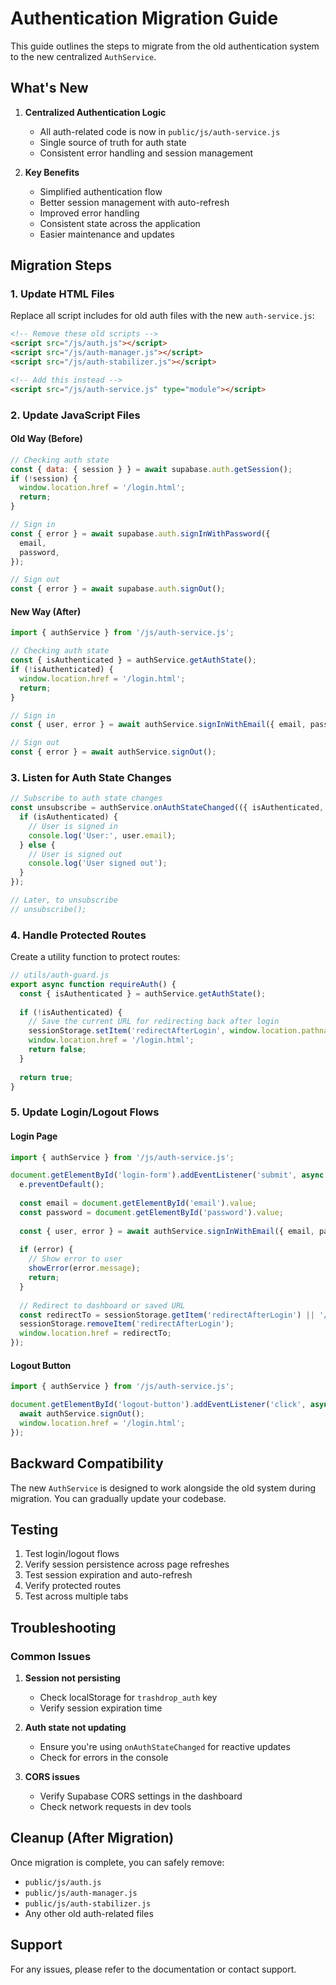 # Authentication Migration Guide

This guide outlines the steps to migrate from the old authentication system to the new centralized `AuthService`.

## What's New

1. **Centralized Authentication Logic**
   - All auth-related code is now in `public/js/auth-service.js`
   - Single source of truth for auth state
   - Consistent error handling and session management

2. **Key Benefits**
   - Simplified authentication flow
   - Better session management with auto-refresh
   - Improved error handling
   - Consistent state across the application
   - Easier maintenance and updates

## Migration Steps

### 1. Update HTML Files

Replace all script includes for old auth files with the new `auth-service.js`:

```html
<!-- Remove these old scripts -->
<script src="/js/auth.js"></script>
<script src="/js/auth-manager.js"></script>
<script src="/js/auth-stabilizer.js"></script>

<!-- Add this instead -->
<script src="/js/auth-service.js" type="module"></script>
```

### 2. Update JavaScript Files

#### Old Way (Before)

```javascript
// Checking auth state
const { data: { session } } = await supabase.auth.getSession();
if (!session) {
  window.location.href = '/login.html';
  return;
}

// Sign in
const { error } = await supabase.auth.signInWithPassword({
  email,
  password,
});

// Sign out
const { error } = await supabase.auth.signOut();
```

#### New Way (After)

```javascript
import { authService } from '/js/auth-service.js';

// Checking auth state
const { isAuthenticated } = authService.getAuthState();
if (!isAuthenticated) {
  window.location.href = '/login.html';
  return;
}

// Sign in
const { user, error } = await authService.signInWithEmail({ email, password });

// Sign out
const { error } = await authService.signOut();
```

### 3. Listen for Auth State Changes

```javascript
// Subscribe to auth state changes
const unsubscribe = authService.onAuthStateChanged(({ isAuthenticated, user }) => {
  if (isAuthenticated) {
    // User is signed in
    console.log('User:', user.email);
  } else {
    // User is signed out
    console.log('User signed out');
  }
});

// Later, to unsubscribe
// unsubscribe();
```

### 4. Handle Protected Routes

Create a utility function to protect routes:

```javascript
// utils/auth-guard.js
export async function requireAuth() {
  const { isAuthenticated } = authService.getAuthState();
  
  if (!isAuthenticated) {
    // Save the current URL for redirecting back after login
    sessionStorage.setItem('redirectAfterLogin', window.location.pathname);
    window.location.href = '/login.html';
    return false;
  }
  
  return true;
}
```

### 5. Update Login/Logout Flows

#### Login Page

```javascript
import { authService } from '/js/auth-service.js';

document.getElementById('login-form').addEventListener('submit', async (e) => {
  e.preventDefault();
  
  const email = document.getElementById('email').value;
  const password = document.getElementById('password').value;
  
  const { user, error } = await authService.signInWithEmail({ email, password });
  
  if (error) {
    // Show error to user
    showError(error.message);
    return;
  }
  
  // Redirect to dashboard or saved URL
  const redirectTo = sessionStorage.getItem('redirectAfterLogin') || '/dashboard.html';
  sessionStorage.removeItem('redirectAfterLogin');
  window.location.href = redirectTo;
});
```

#### Logout Button

```javascript
import { authService } from '/js/auth-service.js';

document.getElementById('logout-button').addEventListener('click', async () => {
  await authService.signOut();
  window.location.href = '/login.html';
});
```

## Backward Compatibility

The new `AuthService` is designed to work alongside the old system during migration. You can gradually update your codebase.

## Testing

1. Test login/logout flows
2. Verify session persistence across page refreshes
3. Test session expiration and auto-refresh
4. Verify protected routes
5. Test across multiple tabs

## Troubleshooting

### Common Issues

1. **Session not persisting**
   - Check localStorage for `trashdrop_auth` key
   - Verify session expiration time

2. **Auth state not updating**
   - Ensure you're using `onAuthStateChanged` for reactive updates
   - Check for errors in the console

3. **CORS issues**
   - Verify Supabase CORS settings in the dashboard
   - Check network requests in dev tools

## Cleanup (After Migration)

Once migration is complete, you can safely remove:
- `public/js/auth.js`
- `public/js/auth-manager.js`
- `public/js/auth-stabilizer.js`
- Any other old auth-related files

## Support

For any issues, please refer to the documentation or contact support.
